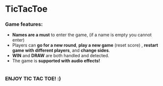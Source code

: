 # TicTacToe

### **Game features:**

- **Names are a must** to enter the game, (if a name is empty you cannot enter)
- Players can **go for a new round**, **play a new game** (reset score) , **restart game with different players**, and **change sides**.
- **WIN** and **DRAW** are both handled and detected.
- The game is **supported with audio effects!**

#

### ENJOY TIC TAC TOE! :)
